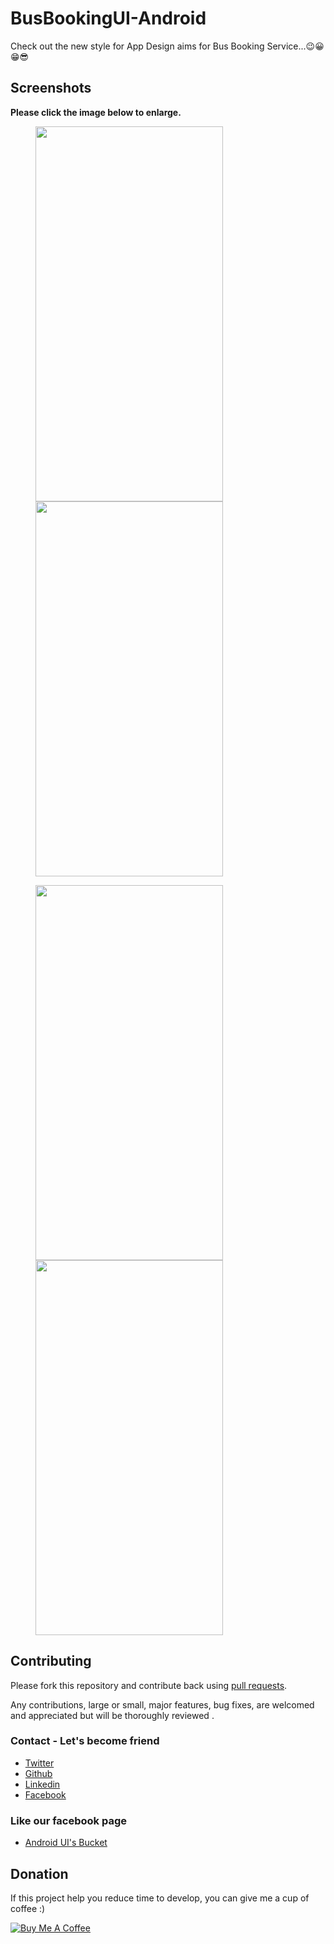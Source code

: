 # BusBookingUI-Android
Check out the new style for App Design aims for Bus Booking Service...😉😀😁😎

## Screenshots

**Please click the image below to enlarge.**

<img src="https://github.com/Shashank02051997/BusBookingUI-Android/blob/master/Screenshots/Screenshot_20190209-232227.jpg" height="600" width="300" hspace="40"><img src="https://github.com/Shashank02051997/BusBookingUI-Android/blob/master/Screenshots/Screenshot_20190209-232255.png" height="600" width="300" hspace="40">

<img src="https://github.com/Shashank02051997/BusBookingUI-Android/blob/master/Screenshots/Screenshot_20190209-232300.png" height="600" width="300" hspace="40"><img src="https://github.com/Shashank02051997/BusBookingUI-Android/blob/master/Screenshots/Screenshot_20190209-232303.png" height="600" width="300" hspace="40">

## Contributing

Please fork this repository and contribute back using
[pull requests](https://github.com/Shashank02051997/BusBookingUI-Android/pulls).

Any contributions, large or small, major features, bug fixes, are welcomed and appreciated
but will be thoroughly reviewed .

### Contact - Let's become friend
- [Twitter](https://twitter.com/shashank020597)
- [Github](https://github.com/NooBGurmeeT)
- [Linkedin](https://www.linkedin.com/in/shashank-singhal-a87729b5/)
- [Facebook](https://www.facebook.com/shashanksinghal02)

### Like our facebook page
- [Android UI's Bucket](https://www.facebook.com/androiduisbucket)

## Donation
If this project help you reduce time to develop, you can give me a cup of coffee :) 

<a href="https://www.buymeacoffee.com/mXUuDW7" target="_blank"><img src="https://bmc-cdn.nyc3.digitaloceanspaces.com/BMC-button-images/custom_images/orange_img.png" alt="Buy Me A Coffee" style="height: auto !important;width: auto !important;" ></a>
